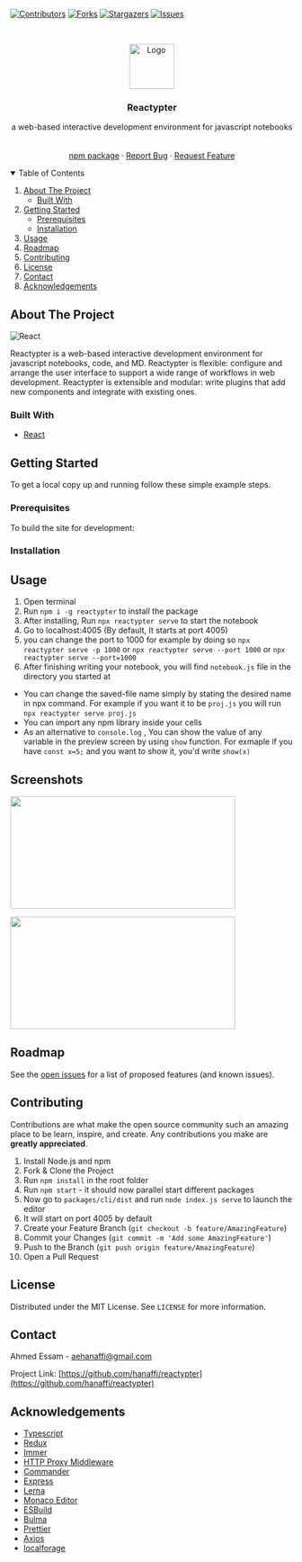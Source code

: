 [![Contributors][contributors-shield]][contributors-url]
[![Forks][forks-shield]][forks-url]
[![Stargazers][stars-shield]][stars-url]
[![Issues][issues-shield]][issues-url]

<!-- PROJECT LOGO -->
<br />
<p align="center">
  <a href="https://github.com/othneildrew/Best-README-Template">
    <img src="https://user-images.githubusercontent.com/35642947/113368881-1ac20b00-9360-11eb-9b7c-7dbb3a73a928.png" alt="Logo" width="80" height="80">
  </a>

  <h3 align="center">Reactypter</h3>

  <p align="center">
  a web-based interactive development environment for javascript notebooks
   <br />
    <!-- <a href=""><strong>Explore the docs »</strong></a> -->
    <br />
    <br />
    <a href="https://www.npmjs.com/package/reactypter">npm package</a>
    ·
    <a href="https://github.com/hanaffi/reactypter/issues">Report Bug</a>
    ·
    <a href="https://github.com/hanaffi/reactypter/issues">Request Feature</a>

  </p>
</p>

<!-- TABLE OF CONTENTS -->
<details open="open">
  <summary>Table of Contents</summary>
  <ol>
    <li>
      <a href="#about-the-project">About The Project</a>
      <ul>
        <li><a href="#built-with">Built With</a></li>
      </ul>
    </li>
    <li>
      <a href="#getting-started">Getting Started</a>
      <ul>
        <li><a href="#prerequisites">Prerequisites</a></li>
        <li><a href="#installation">Installation</a></li>
      </ul>
    </li>
    <li><a href="#usage">Usage</a></li>
    <li><a href="#roadmap">Roadmap</a></li>
    <li><a href="#contributing">Contributing</a></li>
    <li><a href="#license">License</a></li>
    <li><a href="#contact">Contact</a></li>
    <li><a href="#acknowledgements">Acknowledgements</a></li>
  </ol>
</details>

<!-- ABOUT THE PROJECT -->

## About The Project

![React](https://user-images.githubusercontent.com/35642947/113368605-83f54e80-935f-11eb-9b42-aca73faf4e2f.png)

Reactypter is a web-based interactive development environment for javascript notebooks, code, and MD. Reactypter is flexible: configure and arrange the user interface to support a wide range of workflows in web development. Reactypter is extensible and modular: write plugins that add new components and integrate with existing ones.

### Built With

-   [React](https://react.com)

<!-- GETTING STARTED -->

## Getting Started

To get a local copy up and running follow these simple example steps.

### Prerequisites

To build the site for development:

### Installation

## Usage

1. Open terminal
2. Run `npm i -g reactypter` to install the package
3. After installing, Run `npx reactypter serve` to start the notebook
4. Go to localhost:4005 (By default, It starts at port 4005)
5. you can change the port to 1000 for example by doing so `npx reactypter serve -p 1000` or `npx reactypter serve --port 1000` or `npx reactypter serve --port=1000`
6. After finishing writing your notebook, you will find `notebook.js` file in the directory you started at

-   You can change the saved-file name simply by stating the desired name in npx command. For example if you want it to be `proj.js` you will run `npx reactypter serve proj.js`
-   You can import any npm library inside your cells
-   As an alternative to `console.log` , You can show the value of any variable in the preview screen by using `show` function. For exmaple if you have `const x=5;` and you want to show it, you'd write `show(x)`

## Screenshots

<a href="https://user-images.githubusercontent.com/35642947/113461433-d8aacf00-941c-11eb-9780-6776b12fd0b2.png" ><img src="https://user-images.githubusercontent.com/35642947/113461433-d8aacf00-941c-11eb-9780-6776b12fd0b2.png" width="400px" height="200px"/> </a>

<a href="https://user-images.githubusercontent.com/35642947/113461486-11e33f00-941d-11eb-8d6b-79d95998b9b5.png" ><img src="https://user-images.githubusercontent.com/35642947/113461486-11e33f00-941d-11eb-8d6b-79d95998b9b5.png" width="400px" height="200px"/> </a>

## Roadmap

See the [open issues](https://github.com/hanaffi/reactypter/issues) for a list of proposed features (and known issues).

<!-- CONTRIBUTING -->

## Contributing

Contributions are what make the open source community such an amazing place to be learn, inspire, and create. Any contributions you make are **greatly appreciated**.

1.  Install Node.js and npm
2.  Fork & Clone the Project
3.  Run `npm install` in the root folder
4.  Run `npm start` - it should now parallel start different packages
5.  Now go to `packages/cli/dist` and run `node index.js serve` to launch the editor
6.  It will start on port 4005 by default
7.  Create your Feature Branch (`git checkout -b feature/AmazingFeature`)
8.  Commit your Changes (`git commit -m 'Add some AmazingFeature'`)
9.  Push to the Branch (`git push origin feature/AmazingFeature`)
10. Open a Pull Request

<!-- LICENSE -->

## License

Distributed under the MIT License. See `LICENSE` for more information.

<!-- CONTACT -->

## Contact

Ahmed Essam - aehanaffi@gmail.com

Project Link: [https://github.com/hanaffi/reactypter](https://github.com/hanaffi/reactypter)

<!-- ACKNOWLEDGEMENTS -->

## Acknowledgements

-   [Typescript](https://www.typescriptlang.org/)
-   [Redux](https://redux.js.org/)
-   [Immer](https://github.com/immerjs/immer)
-   [HTTP Proxy Middleware](https://www.npmjs.com/package/http-proxy-middleware)
-   [Commander](https://www.npmjs.com/package/commander)
-   [Express](https://expressjs.com/)
-   [Lerna](https://lerna.js.org/)
-   [Monaco Editor](https://microsoft.github.io/monaco-editor/)
-   [ESBuild](http://https://esbuild.github.io)
-   [Bulma](https://bulma.io)
-   [Prettier](https://prettier.io/)
-   [Axios](https://github.com/axios/axios)
-   [localforage](https://github.com/localForage/localForage)

<!-- MARKDOWN LINKS & IMAGES -->
<!-- https://www.markdownguide.org/basic-syntax/#reference-style-links -->

[contributors-shield]: https://img.shields.io/github/contributors/Hanaffi/reactypter.svg?style=for-the-badge
[contributors-url]: https://github.com/hanaffi/reactypter/graphs/contributors
[forks-shield]: https://img.shields.io/github/forks/hanaffi/reactypter.svg?style=for-the-badge
[forks-url]: https://github.com/hanaffi/reactypter/network/members
[stars-shield]: https://img.shields.io/github/stars/hanaffi/reactypter.svg?style=for-the-badge
[stars-url]: https://github.com/hanaffi/reactypter/stargazers
[issues-shield]: https://img.shields.io/github/issues/hanaffi/reactypter.svg?style=for-the-badge
[issues-url]: https://github.com/hanaffi/reactypter/issues
[license-shield]: https://img.shields.io/github/license/hanaffi/reactypter.svg?style=for-the-badge
[license-url]: https://github.com/hanaffi/reactypter/blob/master/LICENSE.txt
[linkedin-shield]: https://img.shields.io/badge/-LinkedIn-black.svg?style=for-the-badge&logo=linkedin&colorB=555
[linkedin-url]: https://linkedin.com/in/hanaffi
[product-screenshot]: images/screenshot.png
